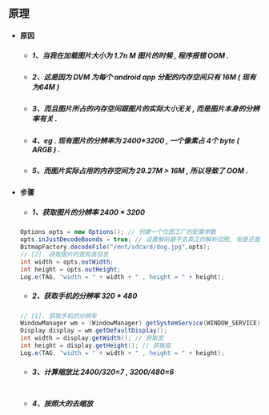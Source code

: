 ## 原理

* #### 原因

  * ##### 1、当我在加载图片大小为 1.7n M 图片的时候 , 程序报错 OOM .
  * ##### 2、这是因为 DVM 为每个 android app 分配的内存空间只有 16M \( 现有为64M \)
  * ##### 3、而且图片所占的内存空间跟图片的实际大小无关 , 而是图片本身的分辨率有关 .
  * ##### 4、eg . 现有图片的分辨率为 2400\*3200 , 一个像素占 4个 byte \( ARGB \) .
  * ##### 5、而图片实际占用的内存空间为 29.27M &gt; 16M , 所以导致了 OOM .
* #### 步骤

  * ##### 1、获取图片的分辨率 2400 \* 3200

  ```java
  Options opts = new Options(); // 创建一个位图工厂的配置参数
  opts.inJustDecodeBounds = true; // 设置解码器不去真正的解析位图, 但是还能够获取图片的宽和高信息
  BitmapFactory.decodeFile("/mnt/sdcard/dog.jpg",opts);
  // [2]. 获取图片的宽和高信息
  int width = opts.outWidth;
  int height = opts.outHeight;
  Log.e(TAG, "width = " + width + " , height = " + height);
  ```

  * ##### 2、获取手机的分辨率 320 \* 480

  ```java
  // [1]. 获取手机的分辨率
  WindowManager wm = (WindowManager) getSystemService(WINDOW_SERVICE); // smsManager TelPhoneManager
  Display display = wm.getDefaultDisplay();
  int width = display.getWidth(); // 获取宽
  int height = display.getHeight(); // 获取高
  Log.e(TAG, "width = " + width + " , height = " + height);
  ```

  * ##### 3、计算缩放比 2400/320=7 , 3200/480=6

  ```java

  ```

  * ##### 4、按照大的去缩放



